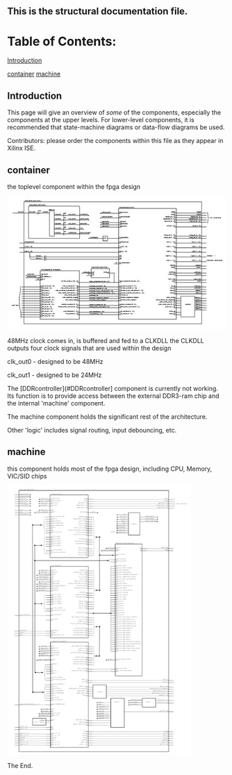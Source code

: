 ## This is the **structural** documentation file.

# Table of Contents:

[Introduction](#Introduction)

[container](#container)
 [machine](#machine)

## Introduction

This page will give an overview of *some* of the components, especially the components at the upper levels. For lower-level components, it is recommended that state-machine diagrams or data-flow diagrams be used.

Contributors: please order the components within this file as they appear in Xilinx ISE.

## container
the toplevel component within the fpga design

[![container](./images/container-small.jpg)](./images/container.jpg)

48MHz clock comes in, is buffered and fed to a CLKDLL
the CLKDLL outputs four clock signals that are used within the design

clk_out0 - designed to be 48MHz

clk_out1 - designed to be 24MHz

The [DDRcontroller](#DDRcontroller] component is currently not working. Its function is to provide access between the external DDR3-ram chip and the internal 'machine' component.

The machine component holds the significant rest of the architecture.

Other 'logic' includes signal routing, input debouncing, etc.

## machine
this component holds most of the fpga design, including CPU, Memory, VIC/SID chips

[![machine](./images/machine-small.jpg)](./images/machine.jpg)

The End.
